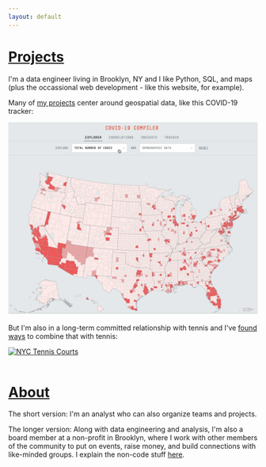 ```yaml
---
layout: default
---
```


<h1><a href="./projects">Projects</a></h1>

I'm a data engineer living in Brooklyn, NY and I like Python, SQL, and maps (plus the occassional web development - like this website, for example).

Many of <a href="./projects">my projects</a> center around geospatial data, like this COVID-19 tracker:

<a href="./projects"><img src="assets/images/covid-map.gif" alt="COVID-19 Tracker"></a>
<br>
<br>
But I'm also in a long-term committed relationship with tennis and I've <a href="./data-and-tennis">found ways</a> to combine that with tennis:

<a href="./data-and-tennis"><img src="assets/images/tennis-map.gif" alt="NYC Tennis Courts"></a>
<br>
<br>
<h1><a href="./bio">About</a></h1>

The short version: I'm an analyst who can also organize teams and projects.

The longer version: Along with data engineering and analysis, I'm also a board member at a non-profit in Brooklyn, where I work with other members of the community to put on events, raise money, and build connections with like-minded groups. I explain the non-code stuff <a href="./bio">here</a>.